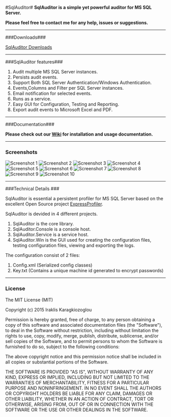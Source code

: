 #SqlAuditor#
**SqlAuditor is a simple yet powerful auditor for MS SQL Server.**


**Please feel free to contact me for any help, issues or suggestions.**

----------

###Downloads###

[SqlAuditor Downloads](https://github.com/iraklisk/SqlAuditor/releases)



----------



###SqlAuditor features###
 1. Audit multiple MS SQL Server instances.
 2. Persists audit events.
 3. Support Both SQL Server Authentication/Windows Authentication.
 4. Events,Columns and Filter per SQL Server instances.
 5. Email notification for selected events.
 7. Runs as a service.
 8. Easy GUI for Configuration, Testing and Reporting.
 9. Export audit events to Microsoft Excel and PDF.

----------

###Documentation###

**Please check out our [Wiki](http://github.com/iraklisk/SqlAuditor/wiki) for installation and usage documentation.**

----------


### Screenshots


![Screenshot 1](https://cloud.githubusercontent.com/assets/12159215/7501020/04b16dae-f43a-11e4-8b5a-e1667cd23836.png)
![Screenshot 2](https://cloud.githubusercontent.com/assets/12159215/7501122/a6bee676-f43a-11e4-8457-89b2ca33cf24.png)
![Screenshot 3](https://cloud.githubusercontent.com/assets/12159215/7501124/a6cbddcc-f43a-11e4-8dce-646ef45cab00.png)
![Screenshot 4](https://cloud.githubusercontent.com/assets/12159215/7501125/a6d25d46-f43a-11e4-9952-c8cc6af46974.png)
![Screenshot 5](https://cloud.githubusercontent.com/assets/12159215/7501123/a6c603c0-f43a-11e4-93c0-56b6921a2258.png)
![Screenshot 6](https://cloud.githubusercontent.com/assets/12159215/7501211/280ff2a6-f43b-11e4-913b-49007074cb9b.png)
![Screenshot 7](https://cloud.githubusercontent.com/assets/12159215/7501212/283139f2-f43b-11e4-9516-7bc1d8183072.png)
![Screenshot 8](https://cloud.githubusercontent.com/assets/12159215/7501213/283a344e-f43b-11e4-9c46-5106bfdff321.png)
![Screenshot 9](https://cloud.githubusercontent.com/assets/12159215/7501214/283f4830-f43b-11e4-953e-87d4c63c96e9.png)
![Screenshot 10](https://cloud.githubusercontent.com/assets/12159215/7501215/28446158-f43b-11e4-8367-0aa91f3ba698.png)



----------

###Technical Details  ###

SqlAuditor is essential a persistent profiler for MS SQL Server based on the excellent Open Source project [ExpressProfiler](http://expressprofiler.codeplex.com).

SqlAuditor is devided in 4 different projects.

1. SqlAuditor is the core library.
2. SqlAuditor.Console is a console host.
3. SqlAuditor.Service is a service host.
4. SqlAuditor.Win is the GUI used for creating the configuration files, testing configuration files, viewing and exporting the logs.

The configuration consist of 2 files:

1. Config.xml (Serialized config classes)
2. Key.txt (Contains a unique machine id generated to encrypt passwords)



----------



### License ###

The MIT License (MIT)

Copyright (c) 2015 Iraklis Karagkiozoglou

Permission is hereby granted, free of charge, to any person obtaining a copy
of this software and associated documentation files (the "Software"), to deal
in the Software without restriction, including without limitation the rights
to use, copy, modify, merge, publish, distribute, sublicense, and/or sell
copies of the Software, and to permit persons to whom the Software is
furnished to do so, subject to the following conditions:

The above copyright notice and this permission notice shall be included in all
copies or substantial portions of the Software.

THE SOFTWARE IS PROVIDED "AS IS", WITHOUT WARRANTY OF ANY KIND, EXPRESS OR
IMPLIED, INCLUDING BUT NOT LIMITED TO THE WARRANTIES OF MERCHANTABILITY,
FITNESS FOR A PARTICULAR PURPOSE AND NONINFRINGEMENT. IN NO EVENT SHALL THE
AUTHORS OR COPYRIGHT HOLDERS BE LIABLE FOR ANY CLAIM, DAMAGES OR OTHER
LIABILITY, WHETHER IN AN ACTION OF CONTRACT, TORT OR OTHERWISE, ARISING FROM,
OUT OF OR IN CONNECTION WITH THE SOFTWARE OR THE USE OR OTHER DEALINGS IN THE
SOFTWARE.


